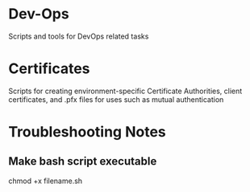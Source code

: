 # Dev-Ops
Scripts and tools for DevOps related tasks

# Certificates
Scripts for creating environment-specific Certificate Authorities, client certificates, and .pfx files for uses such as mutual authentication

# Troubleshooting Notes
## Make bash script executable
chmod +x filename.sh
